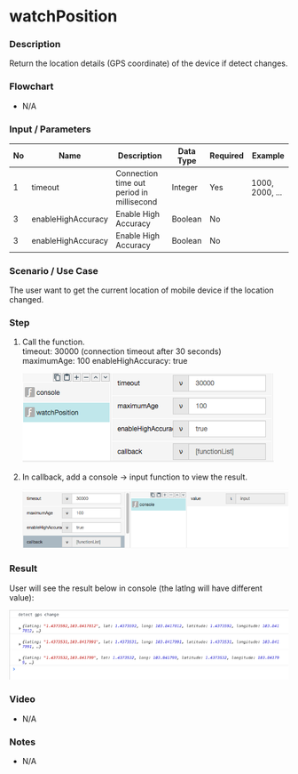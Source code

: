# watchPosition

### Description

Return the location details (GPS coordinate) of the device if detect changes.

### Flowchart

- N/A

### Input / Parameters

| No | Name | Description | Data Type | Required | Example |
| ------ | ------ | ------ |------ | ------ | ------ |
| 1 | timeout | Connection time out period in millisecond | Integer | Yes | 1000, 2000, ...
| 3 | enableHighAccuracy | Enable High Accuracy | Boolean | No |
| 3 | enableHighAccuracy | Enable High Accuracy | Boolean | No |

### Scenario / Use Case

The user want to get the current location of mobile device if the location changed.

### Step

1. Call the function. <br />
    timeout: 30000 (connection timeout after 30 seconds)<br />
    maximumAge: 100
    enableHighAccuracy: true

    ![](watchPosition-step-1.png?raw=true)
    
2. In callback, add a console -> input function to view the result.

    ![](watchPosition-step-2.png?raw=true)
    
### Result

User will see the result below in console (the latlng will have different value): 

![](watchPosition-result-1.png?raw=true)

### Video

- N/A
<!--[![Video](http://i.imgur.com/Ot5DWAW.png)](https://youtu.be/StTqXEQ2l-Y?t=35s)-->

### Notes

- N/A